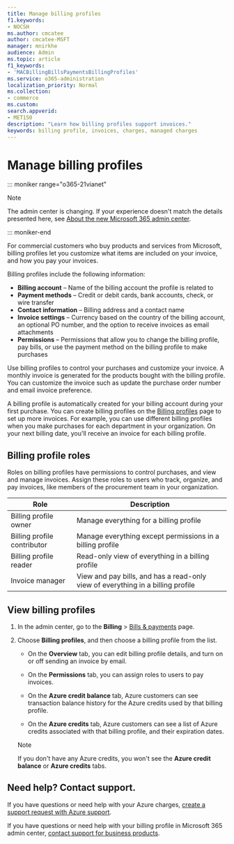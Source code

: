 ```yaml
---
title: Manage billing profiles
f1.keywords:
- NOCSH
ms.author: cmcatee
author: cmcatee-MSFT
manager: mnirkhe
audience: Admin
ms.topic: article
f1_keywords:
- 'MACBillingBillsPaymentsBillingProfiles'
ms.service: o365-administration
localization_priority: Normal
ms.collection:
- commerce
ms.custom:
search.appverid:
- MET150
description: "Learn how billing profiles support invoices."
keywords: billing profile, invoices, charges, managed charges
---
```


# Manage billing profiles

::: moniker range="o365-21vianet"

> [!NOTE]
> The admin center is changing. If your experience doesn't match the details presented here, see 
[About the new Microsoft 365 admin center](https://docs.microsoft.com/microsoft-365/admin/microsoft-365-admin-center-preview?view=o365-21vianet).

::: moniker-end

For commercial customers who buy products and services from Microsoft, billing profiles let you customize what items are included on your invoice, and how you pay your invoices.

Billing profiles include the following information:

- **Billing account** &ndash; Name of the billing account the profile is related to
- **Payment methods** &ndash; Credit or debit cards, bank accounts, check, or wire transfer
- **Contact information** &ndash; Billing address and a contact name
- **Invoice settings** &ndash; Currency based on the country of the billing account, an optional PO number, and the option to receive invoices as email attachments
- **Permissions** &ndash; Permissions that allow you to change the billing profile, pay bills, or use the payment method on the billing profile to make purchases

Use billing profiles to control your purchases and customize your invoice. A monthly invoice is generated for the products bought with the
billing profile. You can customize the invoice such as update the purchase order number and email invoice preference.

A billing profile is automatically created for your billing account during your first purchase. You can create billing profiles on the
<a href="https://go.microsoft.com/fwlink/p/?linkid=2103629" target="_blank">Billing profiles</a> page to set up more invoices. For example, you can use different billing profiles when you make purchases for each
department in your organization. On your next billing date, you'll receive an invoice for each billing profile.

## Billing profile roles

Roles on billing profiles have permissions to control purchases, and view and manage invoices. Assign these roles to users who track, organize, and pay invoices, like members of the procurement team in your organization.

| Role                        	| Description                                                                     	|
|-----------------------------	|---------------------------------------------------------------------------------	|
| Billing profile owner       	| Manage everything for a billing profile                                         	|
| Billing profile contributor 	| Manage everything except permissions in a billing profile                       	|
| Billing profile reader      	| Read-only view of everything in a billing profile                               	|
| Invoice manager             	| View and pay bills, and has a read-only view of everything in a billing profile 	|

## View billing profiles

1. In the admin center, go to the **Billing** \> <a href="https://go.microsoft.com/fwlink/p/?linkid=848039" target="_blank">Bills & payments</a> page.

2. Choose **Billing profiles**, and then choose a billing profile from the list.

    - On the **Overview** tab, you can edit billing profile details, and turn on or off sending an invoice by email.

    - On the **Permissions** tab, you can assign roles to users to pay invoices.

    - On the **Azure credit balance** tab, Azure customers can see transaction balance history for the Azure credits used by that billing profile.

    - On the **Azure credits** tab, Azure customers can see a list of Azure credits associated with that billing profile, and their expiration dates.

    > [!NOTE]
    > If you don't have any Azure credits, you won't see the **Azure credit balance** or **Azure credits** tabs.

## Need help? Contact support.

If you have questions or need help with your Azure charges, <a href="https://portal.azure.com/#blade/Microsoft_Azure_Support/HelpAndSupportBlade/newsupportrequest" target="_blank">create a support request with Azure support</a>.

If you have questions or need help with your billing profile in Microsoft 365 admin center, [contact support for business products](https://docs.microsoft.com/office365/admin/contact-support-for-business-products).
